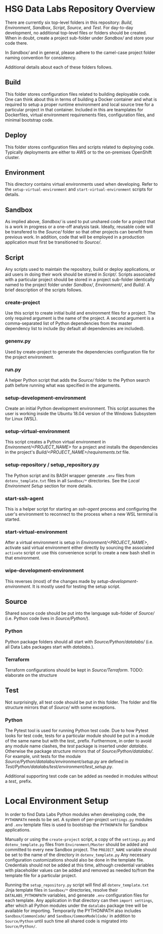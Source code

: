 # HSG Data Labs Repository Overview

There are currently six top-level folders in this repository: *Build*, *Environment*, *Sandbox*, *Script*, *Source*, and *Test*. For day-to-day development, no additional top-level files or folders should be created. When in doubt, create a project sub-folder under *Sandbox/* and store your code there.

In *Sandbox/* and in general, please adhere to the camel-case project folder naming convention for consistency.

Additional details about each of these folders follows.

## Build

This folder stores configuration files related to building deployable code. One can think about this in terms of building a Docker container and what is required to setup a proper runtime environment and local source tree for a particular project in that container. Included in this are teamplates for Dockerfiles, virtual environment requirements files, configuration files, and minimal bootstrap code.

## Deploy

This folder stores configuration files and scripts related to deploying code. Typically deployments are either to AWS or to the on-premises OpenShift cluster.

## Environment

This directory contains virtual environments used when developing. Refer to the `setup-virtual-environment` and `start-virtual-environment` scripts for details.

## Sandbox

As implied above, *Sandbox/* is used to put unshared code for a project that is a work in progress or a one-off analysis task. Ideally, reusable code will be transfered to the *Source/* folder so that other projects can benefit from previous work. In addition, code that will be employed in a production application must first be transitioned to *Source/*.

## Script

Any scripts used to maintain the repository, build or deploy applications, or aid users in doing their work should be stored in *Script/*. Scripts associated with a particular project should be stored in a project sub-folder identically named to the project folder under *Sandbox/*, *Environment/*, and *Build/*. A brief description of the scripts follows.

### create-project

Use this script to create initial build and environment files for a project. The only required argument is the name of the project. A second argument is a comma-separated list of Python dependencies from the master dependency list to include (by default all dependencies are included).

### genenv.py

Used by create-project to generate the dependencies configuration file for the project environment.

### run.py

A helper Python script that adds the *Source/* folder to the Python search path before running what was specified in the arguments.

### setup-development-environment

Create an initial Python development environment. This script assumes the user is working inside the Ubuntu 18.04 version of the Windows Subsystem for Linux (WSL).

### setup-virtual-environment

This script creates a Python virtual environment in *Environment/<PROJECT_NAME>* for a project and installs the dependencies in the project's *Build/<PROJECT_NAME>/requirements.txt* file.

### setup-repository / setup_repository.py

The Python script and its BASH wrapper generate `.env` files from `dotenv_template.txt` files in all `Sandbox/*` directories. See the *Local Environment Setup* section for more details.

### start-ssh-agent

This is a helper script for starting an *ssh-agent* process and configuring the user's environment to reconnect to the process when a new WSL terminal is started.

### start-virtual-environment

After a virtual environment is setup in *Environment/<PROJECT_NAME>*, activate said virtual environment either directly by sourcing the associated `activate` script or use this convenience script to create a new bash shell in that environment.

### wipe-development-environment

This reverses (most) of the changes made by *setup-development-environment*. It is mostly used for testing the setup script.

## Source

Shared source code should be put into the language sub-folder of *Source/* (i.e. Python code lives in *Source/Python/*).

### Python

Python package folders should all start with *Source/Python/datalabs/* (i.e. all Data Labs packages start with *datalabs.*).


### Terraform

Terraform configurations should be kept in *Source/Terraform*. TODO: elaborate on the structure

## Test

Not surprisingly, all test code should be put in this folder. The folder and file structure mirrors that of *Source/* with some exceptions.

### Python

The Pytest tool is used for running Python test code.  Due to how Pytest looks for test code, tests for a particular module should be put in a module of the same name but with the *test_* prefix. Furthermore, in order to avoid any module name clashes, the *test* package is inserted under *datalabs*. Otherwise the package structure mirrors that of *Source/Python/datalabs/*. For example, unit tests for the module *Source/Python/datalabs/environment/setup.py* are defined in *Test/Python/datalabs/test/environment/test_setup.py*.

Additional supporting test code can be added as needed in modules without a *test_* prefix.


# Local Environment Setup

In order to find Data Labs Python modules when developing code, the `PYTHONPATH` needs to be set. A system of per-project `settings.py` modules and `.env` template files is used to bootstrap the `PYTHONPATH` for Sandbox applications.

Manually or using the `create-project` script, a copy of the `settings.py` and `dotenv_template.py` files from `Environment/Master` should be added and committed to every new Sandbox project. The `PROJECT_NAME` variable should be set to the name of the directory in `dotenv_template.py` Any necessary configuration customizations should also be done in the template file. Credentials should not be added at this time, although credential variables with placeholder values can be added and removed as needed to/from the template file for a particular project.

Running the `setup_repository.py` script will find all `dotenv_template.txt` Jinja template files in `Sandbox/*` directories, resolve their `DATALABS_PYTHONPATH` variables, and generate `.env` configuration files for each template. Any application in that directory can then `import settings`, after which all Python modules under the `datalabs` package tree will be available for importing. Temporarily the PYTHONPATH also includes `Sandbox/CommonCode/` and `Sandbox/CommonModelCode/` in addition to `Source/Python` until such time all shared code is migrated into `Source/Python/`.
